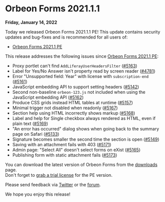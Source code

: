 # Orbeon Forms 2021.1.1

__Friday, January 14, 2022__

Today we released Orbeon Forms 2021.1.1 PE! This update contains security updates and bug-fixes and is recommended for all users of:

- [Orbeon Forms 2021.1 PE](orbeon-forms-2021.1.md)

This release addresses the following issues since [Orbeon Forms 2021.1 PE](orbeon-forms-2021.1.md):

- Proxy portlet can't find `AddLiferayUserHeadersFilter` ([\#5163](https://github.com/orbeon/orbeon-forms/issues/5163))
- Label for Yes/No Answer isn't property read by screen reader ([\#4781](https://github.com/orbeon/orbeon-forms/issues/4781))
- Error "Unsupported field: Year" with license with `subscription-end` ([\#5161](https://github.com/orbeon/orbeon-forms/issues/5161))
- JavaScript embedding API to support setting headers ([\#5142](https://github.com/orbeon/orbeon-forms/issues/5142))
- Second non-baseline `orbeon-123.js` not included when using the JavaScript embedding API ([\#5162](https://github.com/orbeon/orbeon-forms/issues/5162))
- Produce CSS grids instead HTML tables at runtime ([\#5157](https://github.com/orbeon/orbeon-forms/issues/5157))
- Minimal trigger not disabled when readonly ([\#5167](https://github.com/orbeon/orbeon-forms/issues/5167))
- Section help using HTML incorrectly shows markup ([\#5168](https://github.com/orbeon/orbeon-forms/issues/5168))
- Label and help for Single checkbox always rendered as HTML, even if plain text ([\#5169](https://github.com/orbeon/orbeon-forms/issues/5169))
- "An error has occurred" dialog shows when going back to the summary page on Safari ([\#5133](https://github.com/orbeon/orbeon-forms/issues/5133))
- Signature becomes smaller the second time the section is open ([\#5149](https://github.com/orbeon/orbeon-forms/issues/5149))
- Saving with an attachment fails with 403 ([\#5171](https://github.com/orbeon/orbeon-forms/issues/5171))
- Admin page: "Select All" doesn't select forms on eXist ([\#5165](https://github.com/orbeon/orbeon-forms/issues/5165))
- Publishing form with static attachment fails ([\#5173](https://github.com/orbeon/orbeon-forms/issues/5173))

You can download the latest version of Orbeon Forms from the [downloads](https://www.orbeon.com/download) page.  
Don't forget to [grab a trial license](https://prod.orbeon.com/prod/fr/orbeon/register/new) for the PE version.

Please send feedback via [Twitter](https://twitter.com/orbeon) or the [forum](https://www.orbeon.com/community).

We hope you enjoy this release!

